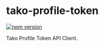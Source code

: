 # tako-profile-token
[![npm version](https://img.shields.io/badge/npm-1.0.0-brightgreen.svg)](https://www.npmjs.com/package/tako-profile-token)

Tako Profile Token API Client.
